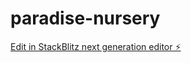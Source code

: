 # paradise-nursery

[Edit in StackBlitz next generation editor ⚡️](https://stackblitz.com/~/github.com/linkb15/paradise-nursery)